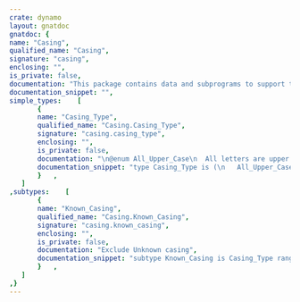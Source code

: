 ```yaml
---
crate: dynamo
layout: gnatdoc
gnatdoc: {
name: "Casing",
qualified_name: "Casing",
signature: "casing",
enclosing: "",
is_private: false,
documentation: "This package contains data and subprograms to support the feature that\nrecognizes the letter case styles used in the source program being\ncompiled, and uses this information for error message formatting, and\nfor recognizing reserved words that are misused as identifiers.",
documentation_snippet: "",
simple_types:    [
       {
       name: "Casing_Type",
       qualified_name: "Casing.Casing_Type",
       signature: "casing.casing_type",
       enclosing: "",
       is_private: false,
       documentation: "\n@enum All_Upper_Case\n  All letters are upper case\n@enum All_Lower_Case\n  All letters are lower case\n@enum Mixed_Case\n  The initial letter, and any letters after underlines are upper case.\n  All other letters are lower case\n@enum Unknown",
       documentation_snippet: "type Casing_Type is (\n   All_Upper_Case,\n   All_Lower_Case,\n   Mixed_Case,\n   Unknown\n);",
       }   ,
   ]
,subtypes:    [
       {
       name: "Known_Casing",
       qualified_name: "Casing.Known_Casing",
       signature: "casing.known_casing",
       enclosing: "",
       is_private: false,
       documentation: "Exclude Unknown casing",
       documentation_snippet: "subtype Known_Casing is Casing_Type range All_Upper_Case .. Mixed_Case;",
       }   ,
   ]
,}
---
```

